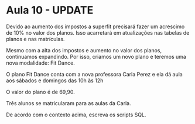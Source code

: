 # Aula 10 - UPDATE

Devido ao aumento dos impostos a superfit precisará fazer um acrescimo de 10% no valor dos planos.
Isso acarretará em atualizações nas tabelas de planos e nas matrículas.

Mesmo com a alta dos impostos e aumento no valor dos planos, continuamos expandindo.
Por isso, criamos um novo plano e teremos uma nova modalidade: Fit Dance.

O plano Fit Dance conta com a nova professora Carla Perez e ela dá aula aos sábados e domingos das 10h às 12h

O valor do plano é de 69,90.

Três alunos se matricularam para as aulas da Carla.

De acordo com o contexto acima, escreva os scripts SQL.
